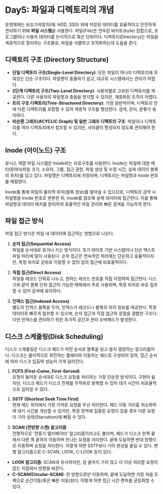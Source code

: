 # Day5: 파일과 디렉토리의 개념

운영체제는 보조기억장치(예: HDD, SSD) 위에 저장된 데이터를 효율적이고 안전하게 관리하기 위해 **파일 시스템**을 사용한다. 파일(File)은 연속된 바이트(byte) 집합으로, 프로그램이나 사용자 데이터를 논리적으로 묶은 단위이다. 디렉토리(Directory)는 파일을 계층적으로 정리하는 구조물로, 파일을 식별하고 조직화하는데 도움을 준다.

## 디렉토리 구조 (Directory Structure)

- **단일 디렉토리 구조(Single-Level Directory)**: 모든 파일이 하나의 디렉토리에 모여있는 단순 구조이다. 파일명이 충돌하기 쉽고, 대규모 시스템에서는 관리가 어렵다.
- **2단계 디렉토리 구조(Two-Level Directory)**: 사용자별로 고유한 디렉토리를 제공한다. 다른 사용자의 파일명과 충돌을 방지할 수 있지만, 계층화된 조직이 어렵다.
- **트리 구조 디렉토리(Tree-Structured Directory)**: 가장 일반적이며, 디렉토리 안에 다른 디렉토리를 포함할 수 있어 계층적 구조를 형성한다. 검색, 관리, 분류가 용이하다.
- **비순환 그래프(ACYCLIC Graph) 및 일반 그래프 디렉토리 구조**: 파일이나 디렉토리를 여러 디렉토리에서 참조할 수 있지만, 사이클이 형성되지 않도록 관리해야 한다.

## Inode (아이노드) 구조

유닉스 계열 파일 시스템은 Inode라는 자료구조를 사용한다. Inode는 파일에 대한 메타데이터(파일 크기, 소유자, 그룹, 접근 권한, 파일 생성 및 수정 시간, 실제 데이터 블록의 위치)를 담고 있다. 파일명은 디렉토리에 저장되며, 디렉토리는 파일명과 Inode 번호를 매핑한다.

Inode를 통해 파일의 물리적 위치(블록 정보)를 알아낼 수 있으므로, 디렉토리 검색 시 파일명을 Inode 번호로 변환한 뒤, Inode를 참조해 실제 데이터에 접근한다. 이를 통해 파일명과 데이터 배치를 분리하여 효율적인 파일 관리와 빠른 검색을 가능하게 한다.

## 파일 접근 방식

파일 접근 방식은 파일 내 데이터에 접근하는 방법으로 나뉜다.

1. **순차 접근(Sequential Access)**  
   파일을 순서대로 읽거나 쓰는 방식이다. 초기 테이프 기반 시스템이나 단순 텍스트 파일 처리에 많이 사용된다. 순차 접근은 연속적인 처리에는 단순하고 효율적이지만, 특정 위치로 곧바로 이동할 수 없어 임의 접근에 비효율적이다.

2. **직접 접근(Direct Access)**  
   파일을 레코드 단위로 나누고, 원하는 레코드 번호를 직접 지정하여 접근한다. 디스크와 같이 블록 단위 접근이 가능한 매체에서 주로 사용되며, 특정 위치로 바로 점프할 수 있어 검색에 유리하다.

3. **인덱스 접근(Indexed Access)**  
   별도의 인덱스 블록을 두어, 인덱스가 레코드나 블록의 위치 정보를 제공한다. 특정 데이터로 빠르게 점프할 수 있으며, 순차 접근과 직접 접근의 장점을 결합한 구조다. 다만 인덱스를 관리하기 위한 추가적 공간과 관리 오버헤드가 발생한다.

## 디스크 스케줄링(Disk Scheduling)

디스크 스케줄링은 디스크 헤드가 어떤 순서로 블록을 읽고 쓸지 결정하는 알고리즘이다. 디스크는 물리적으로 회전하는 플래터와 이동하는 헤드로 구성되어 있어, 접근 순서에 따라 디스크 입출력 성능이 크게 달라진다.

1. **FCFS (First-Come, First-Served)**  
   요청이 들어온 순서대로 디스크 요청을 처리하는 가장 단순한 방식이다. 구현이 쉽지만, 디스크 헤드가 디스크 전체를 무작위로 왕복할 수 있어 대기 시간이 비효율적으로 길어질 수 있다.

2. **SSTF (Shortest Seek Time First)**  
   현재 헤드 위치에서 가장 가까운 요청을 우선 처리한다. 헤드 이동 거리를 최소화하여 대기 시간을 개선할 수 있지만, 특정 영역에 집중된 요청이 있을 경우 다른 요청이 기아 상태(Starvation)에 빠질 수 있다.

3. **SCAN (전방향 스캔) 알고리즘**  
   전형적으로 ‘전동기 엘리베이터’ 알고리즘이라고도 불리며, 헤드가 디스크 한쪽 끝에서 다른 쪽 끝까지 이동하며 만나는 요청을 처리한다. 끝에 도달하면 반대 방향으로 이동하며 요청을 처리한다. 이렇게 하면 SSTF보다 기아 현상을 줄일 수 있다. 변형 알고리즘으로 C-SCAN, LOOK, C-LOOK 등이 있다.

- **LOOK 알고리즘**: SCAN과 유사하지만, 양 끝까지 가지 않고 더 이상 처리할 요청이 없는 지점에서 방향을 바꾼다.
- **C-SCAN(Circular-SCAN)**: 한 방향으로만 이동하며, 끝에 도달하면 가장 처음 트랙으로 순간이동(혹은 빠른 이동)한다. 이렇게 하면 접근 시간 편차를 균등화할 수 있다.
